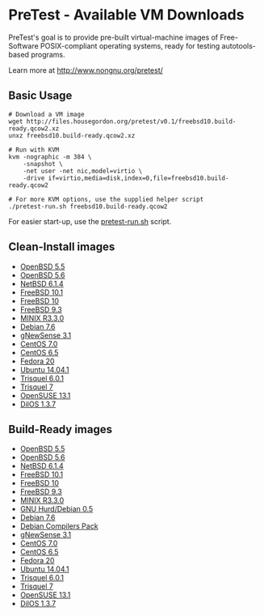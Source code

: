 # PreTest - Available VM Downloads

PreTest's goal is to provide pre-built virtual-machine images of Free-Software POSIX-compliant operating systems, ready for testing autotools-based programs.

Learn more at <http://www.nongnu.org/pretest/>

## Basic Usage

    # Download a VM image
    wget http://files.housegordon.org/pretest/v0.1/freebsd10.build-ready.qcow2.xz
    unxz freebsd10.build-ready.qcow2.xz

    # Run with KVM
    kvm -nographic -m 384 \
        -snapshot \
        -net user -net nic,model=virtio \
        -drive if=virtio,media=disk,index=0,file=freebsd10.build-ready.qcow2

    # For more KVM options, use the supplied helper script
    ./pretest-run.sh freebsd10.build-ready.qcow2

For easier start-up, use the [pretest-run.sh](http://git.savannah.gnu.org/cgit/pretest.git/tree/pretest-run.sh) script.

## Clean-Install images

* [OpenBSD 5.5](http://files.housegordon.org/pretest/v0.1/openbsd55.clean-install.qcow2.xz)
* [OpenBSD 5.6](http://files.housegordon.org/pretest/v0.1/openbsd56.clean-install.qcow2.xz)
* [NetBSD 6.1.4](http://files.housegordon.org/pretest/v0.1/netbsd614.clean-install.qcow2.xz)
* [FreeBSD 10.1](http://files.housegordon.org/pretest/v0.1/freebsd101.clean-install.qcow2.xz)
* [FreeBSD 10](http://files.housegordon.org/pretest/v0.1/freebsd10.clean-install.qcow2.xz)
* [FreeBSD 9.3](http://files.housegordon.org/pretest/v0.1/freebsd93.clean-install.qcow2.xz)
* [MINIX R3.3.0](http://files.housegordon.org/pretest/v0.1/minixR330.clean-install.qcow2.xz)
* [Debian 7.6](http://files.housegordon.org/pretest/v0.1/debian76.clean-install.qcow2.xz)
* [gNewSense 3.1](http://files.housegordon.org/pretest/v0.1/gnewsense31.clean-install.qcow2.xz)
* [CentOS 7.0](http://files.housegordon.org/pretest/v0.1/centos7.clean-install.qcow2.xz)
* [CentOS 6.5](http://files.housegordon.org/pretest/v0.1/centos6.5.clean-install.qcow2.xz)
* [Fedora 20](http://files.housegordon.org/pretest/v0.1/fedora20.clean-install.qcow2.xz)
* [Ubuntu 14.04.1](http://files.housegordon.org/pretest/v0.1/ubuntu14.clean-install.qcow2.xz)
* [Trisquel 6.0.1](http://files.housegordon.org/pretest/v0.1/trisquel601.clean-install.qcow2.xz)
* [Trisquel 7](http://files.housegordon.org/pretest/v0.1/trisquel7.clean-install.qcow2.xz)
* [OpenSUSE 13.1](http://files.housegordon.org/pretest/v0.1/opensuse131.clean-install.qcow2.xz)
* [DilOS 1.3.7](http://files.housegordon.org/pretest/v0.1/dilos137.clean-install.qcow2.xz)

## Build-Ready images

* [OpenBSD 5.5](http://files.housegordon.org/pretest/v0.1/openbsd55.build-ready.qcow2.xz)
* [OpenBSD 5.6](http://files.housegordon.org/pretest/v0.1/openbsd56.build-ready.qcow2.xz)
* [NetBSD 6.1.4](http://files.housegordon.org/pretest/v0.1/netbsd614.build-ready.qcow2.xz)
* [FreeBSD 10.1](http://files.housegordon.org/pretest/v0.1/freebsd101.build-ready.qcow2.xz)
* [FreeBSD 10](http://files.housegordon.org/pretest/v0.1/freebsd10.build-ready.qcow2.xz)
* [FreeBSD 9.3](http://files.housegordon.org/pretest/v0.1/freebsd93.build-ready.qcow2.xz)
* [MINIX R3.3.0](http://files.housegordon.org/pretest/v0.1/minixR330.build-ready.qcow2.xz)
* [GNU Hurd/Debian 0.5](http://files.housegordon.org/pretest/v0.1/hurd.build-ready.qcow2.xz)
* [Debian 7.6](http://files.housegordon.org/pretest/v0.1/debian76.build-ready.qcow2.xz)
* [Debian Compilers Pack](http://files.housegordon.org/pretest/v0.1/debian76.compilers-pack.qcow2.xz)
* [gNewSense 3.1](http://files.housegordon.org/pretest/v0.1/gnewsense31.build-ready.qcow2.xz)
* [CentOS 7.0](http://files.housegordon.org/pretest/v0.1/centos7.build-ready.qcow2.xz)
* [CentOS 6.5](http://files.housegordon.org/pretest/v0.1/centos6.5.build-ready.qcow2.xz)
* [Fedora 20](http://files.housegordon.org/pretest/v0.1/fedora20.build-ready.qcow2.xz)
* [Ubuntu 14.04.1](http://files.housegordon.org/pretest/v0.1/ubuntu14.build-ready.qcow2.xz)
* [Trisquel 6.0.1](http://files.housegordon.org/pretest/v0.1/trisquel601.build-ready.qcow2.xz)
* [Trisquel 7](http://files.housegordon.org/pretest/v0.1/trisquel7.build-ready.qcow2.xz)
* [OpenSUSE 13.1](http://files.housegordon.org/pretest/v0.1/opensuse131.build-ready.qcow2.xz)
* [DilOS 1.3.7](http://files.housegordon.org/pretest/v0.1/dilos137.build-ready.qcow2.xz)

